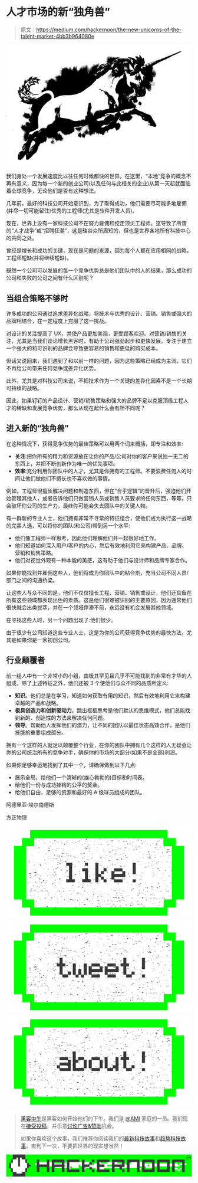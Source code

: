 # 人才市场的新“独角兽”

> 原文：<https://medium.com/hackernoon/the-new-unicorns-of-the-talent-market-4bb3b964080e>

![](img/7fbe790cc0895792d465782491849492.png)

我们身处一个发展速度比以往任何时候都快的世界，在这里，“本地”竞争的概念不再有意义，因为每一个新的创业公司(以及任何与此相关的企业)从第一天起就面临着全球竞争，无论他们是否有这种想法。

几年前，最好的科技公司开始意识到，为了取得成功，他们需要尽可能多地雇佣(并尽一切可能留住)优秀的工程师(尤其是软件开发人员)。

现在，世界上没有一家科技公司不在努力雇佣和挖走顶尖工程师。这导致了所谓的“人才战争”或“招聘狂潮”，这是硅谷众所周知的，但也是世界各地所有科技中心的共同之处。

曾经是增长和成功的关键，现在是问题的来源，因为每个人都在应用相同的战略，工程师短缺(并将继续短缺)。

既然一个公司可以发展的每一个竞争优势总是他们团队中的人的结果，那么成功的公司和失败的公司之间有什么区别呢？

## 当组合策略不够时

许多成功的公司通过追求差异化战略，将技术与优秀的设计、营销、销售或强大的品牌相结合，在一定程度上克服了这一挑战。

对设计的关注提高了 UX，并使产品更加美观，更受顾客欢迎。对营销/销售的关注，尤其是当我们谈论增长黑客时，有助于公司强劲起步和更快发展。专注于建立一个强大的和可识别的品牌会导致更容易的销售和更低的购买成本。

但话又说回来，我们遇到了和以前一样的问题，因为这些策略已经成为主流，它们不再给公司带来任何竞争或差异化优势。

此外，尤其是对科技公司来说，不把技术作为一个关键的差异化因素不是一个长期可持续的战略。

因此，如果钉钉的产品设计、营销/销售策略和强大的品牌不足以克服顶级工程人才的稀缺和发展竞争优势，那么从现在起什么会有所不同呢？

## 进入新的“独角兽”

在这种情况下，获得竞争优势的最佳策略可以用两个词来概括，即专注和效率:

*   **关注**:把你所有的精力和资源放在让你的产品/公司对你的客户来说独一无二的东西上，并把不断创新作为唯一的优先事项。
*   **效率**:充分利用你团队中的人才，尤其是你拥有的工程师。不要浪费任何人的时间让他们做他们不擅长也不喜欢做的事情。

例如，工程师很擅长解决问题和制造东西，但在“合乎逻辑”的晋升后，强迫他们开始管理其他人，或者告诉他们只做营销人员或销售人员要求的任何东西，等等。只会破坏你公司的生产力，最终你可能会失去团队中的关键人物。

有一群新的专业人士，他们拥有非常不寻常的特征组合，使他们成为执行这一战略的完美人选，可以将你的团队(和公司)带到另一个水平:

*   他们像工程师一样思考，因此他们理解他们并一起很好地工作。
*   他们知道如何深入用户/客户的内心，然后有效地利用它来构建产品、品牌、营销和销售策略。
*   他们对视觉外观有一种本能的美感，这有助于他们与设计师和品牌专家合作。

如果你能找到并雇佣这些人，他们将成为你团队中的粘合剂，充当公司不同人员/部门之间的沟通桥梁。

让这些人与众不同的是，他们不仅仅擅长工程、营销、销售或设计，他们还具备在所有这些领域都表现出色的素质。这是他们很难被识别的主要原因，因为通常他们很快就会出类拔萃，并在一个领域停滞不前，永远没有机会发展其他领域。

在寻找这些人时，另一个问题出现了:他们很少。

由于很少有公司知道这些专业人士，这是为你的公司获得竞争优势的最快方法，尤其是如果你是一家初创公司。

## 行业颠覆者

前一组人中有一个非常小的小组，由极其罕见且几乎不可能找到的非常有才华的人组成，除了上述特征之外，他们还被 3 个使他们与众不同的品质所定义:

*   **知识**。他们总是在学习，知道如何获取有用的知识，然后有效地利用它来构建卓越的产品和战略。
*   **极具创造力和创新驱动力**。跳出框框思考是他们默认的思维模式，他们总能找到新的、创造性的方法来解决任何问题。
*   **领导**。帮助他人发挥他们的潜力，让不同的团队以最佳状态高效合作，是他们技能的重要组成部分。

拥有一个这样的人就足以颠覆整个行业，在你的团队中拥有几个这样的人无疑会让你的公司统治所有的竞争对手，确保你的市场的大部分(如果不是全部)利润。

如果你足够幸运地找到了其中一个，请确保做到以下几点:

*   展示全局，给他们一个清晰的(雄心勃勃的)目标和时间表。
*   给他们一份与成功挂钩的公平的奖金。
*   给他们自由，足够的资源和最好的 A 级球员组成的团队。

阿德里亚·埃尔南德斯

方正物理

[![](img/50ef4044ecd4e250b5d50f368b775d38.png)](http://bit.ly/HackernoonFB)[![](img/979d9a46439d5aebbdcdca574e21dc81.png)](https://goo.gl/k7XYbx)[![](img/2930ba6bd2c12218fdbbf7e02c8746ff.png)](https://goo.gl/4ofytp)

> [黑客中午](http://bit.ly/Hackernoon)是黑客如何开始他们的下午。我们是 [@AMI](http://bit.ly/atAMIatAMI) 家庭的一员。我们现在[接受投稿](http://bit.ly/hackernoonsubmission)，并乐意[讨论广告&赞助](mailto:partners@amipublications.com)机会。
> 
> 如果你喜欢这个故事，我们推荐你阅读我们的[最新科技故事](http://bit.ly/hackernoonlatestt)和[趋势科技故事](https://hackernoon.com/trending)。直到下一次，不要把世界的现实想当然！

[![](img/be0ca55ba73a573dce11effb2ee80d56.png)](https://goo.gl/Ahtev1)